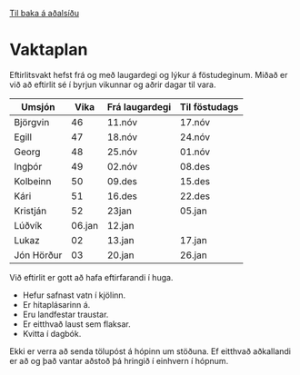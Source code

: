 [Til baka á aðalsíðu](README.md)

# Vaktaplan

Eftirlitsvakt hefst frá og með laugardegi og lýkur á föstudeginum. Miðað er við að eftirlit sé í byrjun vikunnar og aðrir dagar til vara.

| Umsjón|Vika|Frá laugardegi|Til föstudags|
|---|---|---|---|
|Björgvin  | 46 |11.nóv|17.nóv|
|Egill     | 47 |18.nóv|24.nóv|
|Georg     | 48 |25.nóv|01.nóv|
|Ingþór    | 49 |02.nóv|08.des|
|Kolbeinn  | 50 |09.des|15.des|
|Kári      | 51 |16.des|22.des|
|Kristján  | 52 |23jan|05.jan|
|Lúðvík    | 06.jan|12.jan|
|Lukaz     | 02 |13.jan|17.jan|
|Jón Hörður| 03 |20.jan|26.jan|

Við eftirlit er gott að hafa eftirfarandi í huga.

- Hefur safnast vatn í kjölinn.
- Er hitaplásarinn á.
- Eru landfestar traustar.
- Er eitthvað laust sem flaksar.
- Kvitta í dagbók.

Ekki er verra að senda tölupóst á hópinn um stöðuna. Ef eitthvað aðkallandi er að og það vantar aðstoð þá hringið í einhvern í hópnum.
